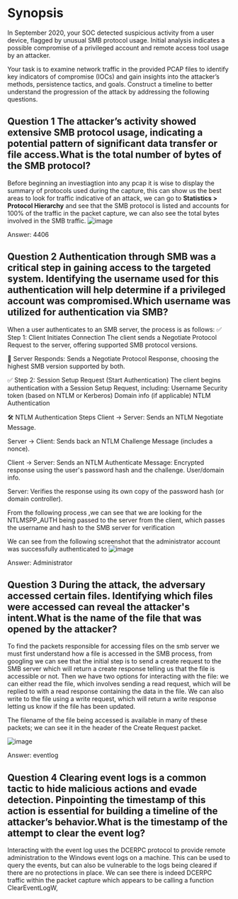 # Synopsis
In September 2020, your SOC detected suspicious activity from a user device, flagged by unusual SMB protocol usage. Initial analysis indicates a possible compromise of a privileged account and remote access tool usage by an attacker.

Your task is to examine network traffic in the provided PCAP files to identify key indicators of compromise (IOCs) and gain insights into the attacker’s methods, persistence tactics, and goals. Construct a timeline to better understand the progression of the attack by addressing the following questions.


## Question 1 The attacker’s activity showed extensive SMB protocol usage, indicating a potential pattern of significant data transfer or file access.What is the total number of bytes of the SMB protocol?
Before beginning an investiagtion into any pcap it is wise to display the summary of protocols used during the capture, this can show us the best areas to look for traffic indicative of an attack, we can go to **Statistics > Protocol Hierarchy** and see that the SMB
protocol is listed and accounts for 100% of the traffic in the packet capture, we can also see the total bytes involved in the SMB traffic.
![image](https://github.com/user-attachments/assets/8bf9117e-e662-49e3-a825-73713aecc949)

Answer: 4406

## Question 2 Authentication through SMB was a critical step in gaining access to the targeted system. Identifying the username used for this authentication will help determine if a privileged account was compromised.Which username was utilized for authentication via SMB?

When a user authenticates to an SMB server, the process is as follows:
✅ Step 1: Client Initiates Connection
The client sends a Negotiate Protocol Request to the server, offering supported SMB protocol versions.

🔄 Server Responds:
Sends a Negotiate Protocol Response, choosing the highest SMB version supported by both.

✅ Step 2: Session Setup Request (Start Authentication)
The client begins authentication with a Session Setup Request, including:
Username
Security token (based on NTLM or Kerberos)
Domain info (if applicable)
NTLM Authentication

🛠️ NTLM Authentication Steps
Client → Server:
Sends an NTLM Negotiate Message.

Server → Client:
Sends back an NTLM Challenge Message (includes a nonce).

Client → Server:
Sends an NTLM Authenticate Message:
Encrypted response using the user's password hash and the challenge.
User/domain info.

Server:
Verifies the response using its own copy of the password hash (or domain controller).

From the following process ,we can see that we are looking for the NTLMSPP_AUTH being passed to the server from the client, which passes the username and hash to the SMB server for verification

We can see from the following screenshot that the administrator account was successfully authenticated to 
![image](https://github.com/user-attachments/assets/a8d4281e-3c0d-417a-a022-faf71928ec06)

Answer: Administrator

## Question 3 During the attack, the adversary accessed certain files. Identifying which files were accessed can reveal the attacker's intent.What is the name of the file that was opened by the attacker?
To find the packets responsible for accessing files on the smb server we must first understand how a file is accessed in the SMB process, from googling we can see that the initial step is to send a create request to the SMB server which will return a create response
telling us that the file is accessible or not. Then we have two options for interacting with the file: we can either read the file, which involves sending a read request, which will be replied to with a read response containing the data in the file. We can also
write to the file using a write request, which will return a write response letting us know if the file has been updated.

The filename of the file being accessed is available in many of these packets; we can see it in the header of the Create Request packet.

![image](https://github.com/user-attachments/assets/9809485f-ab0d-4921-8ff4-7af1d62eec2a)

Answer: eventlog

## Question 4 Clearing event logs is a common tactic to hide malicious actions and evade detection. Pinpointing the timestamp of this action is essential for building a timeline of the attacker’s behavior.What is the timestamp of the attempt to clear the event log?

Interacting with the event log uses the DCERPC protocol to provide remote administration to the Windows event logs on a machine. This can be used to query the events, but can also be vulnerable to the logs being cleared if there are no protections in place. We can see there is indeed DCERPC traffic within the packet capture which appears to be calling a function ClearEventLogW, 
